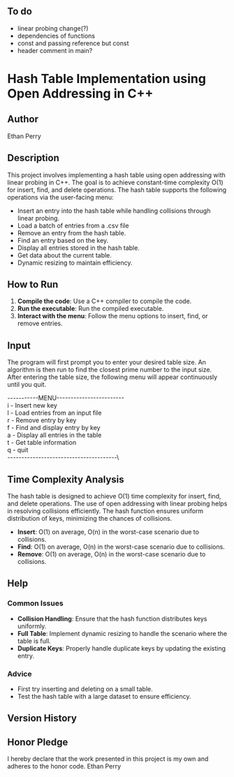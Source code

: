 ## To do 
- linear probing change(?)
- dependencies of functions
- const and passing reference but const
- header comment in main?

# Hash Table Implementation using Open Addressing in C++

## Author 
Ethan Perry

## Description
This project involves implementing a hash table using open addressing with linear probing in C++. The goal is to achieve 
constant-time complexity O(1) for insert, find, and delete operations. The hash table supports the following operations
via the user-facing menu:
- Insert an entry into the hash table while handling collisions through linear probing.
- Load a batch of entries from a .csv file
- Remove an entry from the hash table.
- Find an entry based on the key.
- Display all entries stored in the hash table.
- Get data about the current table.
- Dynamic resizing to maintain efficiency.


## How to Run
1. **Compile the code**: Use a C++ compiler to compile the code.
2. **Run the executable**: Run the compiled executable.
3. **Interact with the menu**: Follow the menu options to insert, find, or remove entries.

## Input
The program will first prompt you to enter your desired table size. An algorithm is then run to find the closest prime
number to the input size. After entering the table size, the following menu will appear continuously until you quit.

-----------MENU------------------------\
i - Insert new key\
l - Load entries from an input file\
r - Remove entry by key\
f - Find and display entry by key\
a - Display all entries in the table\
t - Get table information\
q - quit\
---------------------------------------\

## Time Complexity Analysis
The hash table is designed to achieve O(1) time complexity for insert, find, and delete operations. The use of open 
addressing with linear probing helps in resolving collisions efficiently. The hash function ensures uniform distribution
of keys, minimizing the chances of collisions.

- **Insert**: O(1) on average, O(n) in the worst-case scenario due to collisions.
- **Find**: O(1) on average, O(n) in the worst-case scenario due to collisions.
- **Remove**: O(1) on average, O(n) in the worst-case scenario due to collisions.

## Help
### Common Issues
- **Collision Handling**: Ensure that the hash function distributes keys uniformly.
- **Full Table**: Implement dynamic resizing to handle the scenario where the table is full.
- **Duplicate Keys**: Properly handle duplicate keys by updating the existing entry.

### Advice
- First try inserting and deleting on a small table.
- Test the hash table with a large dataset to ensure efficiency.

## Version History

## Honor Pledge
I hereby declare that the work presented in this project is my own and adheres to the honor code. Ethan Perry
